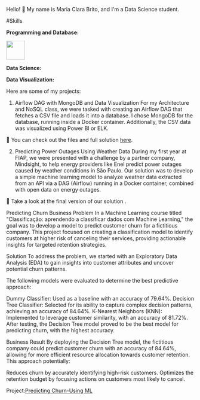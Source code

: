Hello! 👋
My name is Maria Clara Brito, and I'm a Data Science student.

#Skills

**Programming and Database:**


  <img width='50' height='50' src="https://cdn.jsdelivr.net/gh/devicons/devicon@latest/icons/python/python-original.svg" />
          

**Data Science:**

**Data Visualization:**





Here are some of my projects:

1. Airflow DAG with MongoDB and Data Visualization
For my Architecture and NoSQL class, we were tasked with creating an Airflow DAG that fetches a CSV file and loads it into a database. I chose MongoDB for the database, running inside a Docker container. Additionally, the CSV data was visualized using Power BI or ELK.

📁 You can check out the files and full solution [here](https://github.com/MARIACLARACFBRITO/airflow_docker).

2. Predicting Power Outages Using Weather Data
During my first year at FIAP, we were presented with a challenge by a partner company, Mindsight, to help energy providers like Enel predict power outages caused by weather conditions in São Paulo. Our solution was to develop a simple machine learning model to analyze weather data extracted from an API via a DAG (Airflow) running in a Docker container, combined with open data on energy outages.

📁 Take a look at the final version of our solution .

Predicting Churn
Business Problem
In a Machine Learning course titled "Classificação: aprendendo a classificar dados com Machine Learning," the goal was to develop a model to predict customer churn for a fictitious company. This project focused on creating a classification model to identify customers at higher risk of canceling their services, providing actionable insights for targeted retention strategies.

Solution
To address the problem, we started with an Exploratory Data Analysis (EDA) to gain insights into customer attributes and uncover potential churn patterns.

The following models were evaluated to determine the best predictive approach:

Dummy Classifier: Used as a baseline with an accuracy of 79.64%.
Decision Tree Classifier: Selected for its ability to capture complex decision patterns, achieving an accuracy of 84.64%.
K-Nearest Neighbors (KNN): Implemented to leverage customer similarity, with an accuracy of 81.72%.
After testing, the Decision Tree model proved to be the best model for predicting churn, with the highest accuracy.

Business Result
By deploying the Decision Tree model, the fictitious company could predict customer churn with an accuracy of 84.64%, allowing for more efficient resource allocation towards customer retention. This approach potentially:

Reduces churn by accurately identifying high-risk customers.
Optimizes the retention budget by focusing actions on customers most likely to cancel.

Project:[Predicting Churn-Using ML](https://github.com/MARIACLARACFBRITO/)
